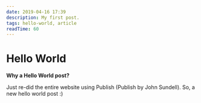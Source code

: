 ```yaml
---
date: 2019-04-16 17:39
description: My first post.
tags: hello-world, article
readTime: 60
---
```

# Hello World

**Why a Hello World post?**

Just re-did the entire website using Publish (Publish by John Sundell). So, a new hello world post :) 
